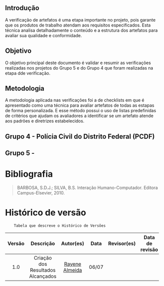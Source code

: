 ## Introdução
A verificação de artefatos é uma etapa importante no projeto, pois garante que os produtos de trabalho atendam aos requisitos especificados. Esta técnica analisa detalhadamente o conteúdo e a estrutura dos artefatos para avaliar sua qualidade e conformidade.

## Objetivo
O objetivo principal deste documento é validar e resumir as verificações realizadas nos projetos do Grupo 5 e do Grupo 4 que foram realizadas na etapa dde verificação.

## Metodologia
A metodologia aplicada nas verificações foi a de checklists em que é apresentado como uma técnica para avaliar artefatos de todas as estapas de forma personalizada. E esse método possui o uso de listas predefinidas de critérios que ajudam os avaliadores a identificar se um artefato atende aos padrões e diretrizes estabelecidos. 

## Grupo 4 - Polícia Civil do Distrito Federal (PCDF)

## Grupo 5 - 

# Bibliografia
> BARBOSA, S.D.J.; SILVA, B.S. Interação Humano-Computador. Editora Campus-Elsevier, 2010.


# Histórico de versão
        Tabela que descreve o Histórico de Versões
|     Versão       |     Descrição      |      Autor(es)      | Data           |  Revisor(es)          |Data de revisão|
| :----------------------------------------------------------: | :-------------------------------: | :-------------------------------------------------: | :-------------------------------: |  :-------------------------------: | :-------------------------------: |
| 1.0 |  Criação dos Resultados Alcançados| [Rayene Almeida ](https://github.com/rayenealmeida) | 06/07 | |  |  
